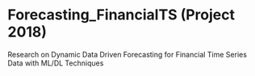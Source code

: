 # Forecasting_FinancialTS (Project 2018)

Research on Dynamic Data Driven Forecasting for Financial Time Series Data with ML/DL Techniques
